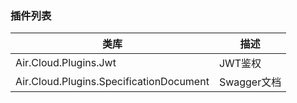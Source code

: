 ### 插件列表


| 类库      | 描述 |
| ----------- | ----------- |
| Air.Cloud.Plugins.Jwt      | JWT鉴权       |
| Air.Cloud.Plugins.SpecificationDocument   | Swagger文档        |

